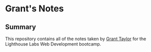 # Grant's Notes
## Summary

This repository contains all of the notes taken by [Grant Taylor](https://github.com/granttaylor448) for the Lighthouse Labs Web Development bootcamp.
